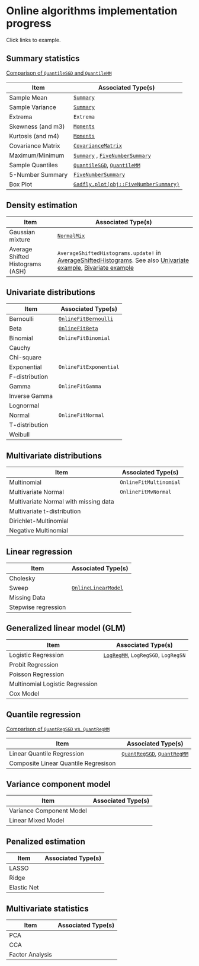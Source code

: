 # Online algorithms implementation progress

Click links to example.

## Summary statistics

[Comparison of `QuantileSGD` and `QuantileMM`](../doc/examples/quantilecompare.md)

| Item                 | Associated Type(s)
|----------------------|------------------
|  Sample Mean         |  [`Summary`](../doc/examples/Summary.md)       
|  Sample Variance     |  [`Summary`](../doc/examples/Summary.md)   
| Extrema              | `Extrema`     
|  Skewness (and m3)   |  [`Moments`](../doc/examples/Moments.md)       
|  Kurtosis (and m4)   |  [`Moments`](../doc/examples/Moments.md)        
|  Covariance Matrix   | [`CovarianceMatrix`](../doc/examples/CovarianceMatrix.md)
|  Maximum/Minimum     |  [`Summary`](../doc/examples/Summary.md)  , [`FiveNumberSummary`](../doc/examples/FiveNumberSummary.md) 
|  Sample Quantiles    | [`QuantileSGD`](../doc/examples/QuantileSGD.md), [`QuantileMM`](../doc/examples/QuantileMM.md) 
|  5-Number Summary    | [`FiveNumberSummary`](../doc/examples/FiveNumberSummary.md)   
|  Box Plot            |[`Gadfly.plot(obj::FiveNumberSummary)`](../doc/examples/FiveNumberSummary.md)  

## Density estimation

| Item                             | Associated Type(s)
|----------------------------------|------------------
| Gaussian mixture                 | [`NormalMix`](../doc/examples/NormalMix.md)
| Average Shifted Histograms (ASH) | `AverageShiftedHistograms.update!` in [AverageShiftedHistograms](https://github.com/joshday/AverageShiftedHistograms.jl).  See also [Univariate example](https://github.com/joshday/AverageShiftedHistograms.jl/blob/master/doc/examples/update.md), [Bivariate example](https://github.com/joshday/AverageShiftedHistograms.jl/blob/master/doc/examples/update2.md)

## Univariate distributions

| Item                 | Associated Type(s)
|----------------------|------------------
| Bernoulli            | [`OnlineFitBernoulli`](../doc/examples/OnlineFitBernoulli.md)
| Beta                 | [`OnlineFitBeta`](../doc/examples/OnlineFitBeta.md)
| Binomial             | `OnlineFitBinomial`
| Cauchy               | 
| Chi-square           | 
| Exponential          | `OnlineFitExponential`
| F-distribution       | 
| Gamma                | `OnlineFitGamma`
| Inverse Gamma        | 
| Lognormal            | 
| Normal               | `OnlineFitNormal`
| T-distribution       | 
| Weibull              | 

## Multivariate distributions

| Item                 | Associated Type(s)
|----------------------|------------------
| Multinomial          | `OnlineFitMultinomial`
| Multivariate Normal  | `OnlineFitMvNormal`
| Multivariate Normal with missing data | 
| Multivariate t-distribution           |
| Dirichlet-Multinomial                 |
| Negative Multinomial                  |

## Linear regression

| Item                 | Associated Type(s)
|----------------------|------------------
| Cholesky             | 
| Sweep                | [`OnlineLinearModel`](../doc/examples/OnlineLinearModel.md)
| Missing Data         |
| Stepwise regression  |

## Generalized linear model (GLM)

| Item                 | Associated Type(s)
|----------------------|------------------
| Logistic Regression  | [`LogRegMM`](../doc/examples/LogRegMM.md), `LogRegSGD`, `LogRegSN`
| Probit Regression    | 
| Poisson Regression   |  
| Multinomial Logistic Regression |
| Cox Model            |

## Quantile regression

[Comparison of `QuantRegSGD` vs. `QuantRegMM`](../doc/examples/quantregcompare.md)

| Item                                 | Associated Type(s)
|--------------------------------------|------------------
| Linear Quantile Regression           | [`QuantRegSGD`](../doc/examples/QuantRegSGD.md), [`QuantRegMM`](../doc/examples/QuantRegSGD.md)
| Composite Linear Quantile Regresison |

## Variance component model

| Item                     | Associated Type(s)
|--------------------------|------------------
| Variance Component Model |
| Linear Mixed Model       |

## Penalized estimation

| Item        | Associated Type(s)
|-------------|------------------
| LASSO       |
| Ridge       |
| Elastic Net |

## Multivariate statistics

| Item             | Associated Type(s)
|------------------|------------------
| PCA              |
| CCA              |
| Factor Analysis  |
